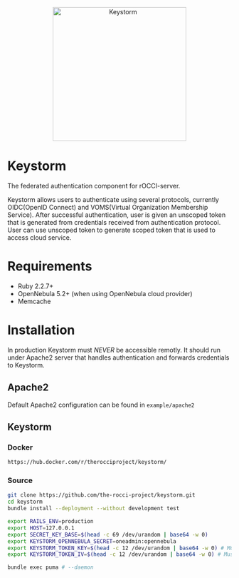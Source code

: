 <p align="center">
  <img alt="Keystorm" src="https://i.imgur.com/3k2nPim.png" width="300"/>
</p>

# Keystorm
The federated authentication component for rOCCI-server.

Keystorm allows users to authenticate using several protocols, currently
OIDC(OpenID Connect) and VOMS(Virtual Organization Membership Service). After
successful authentication, user is given an unscoped token that is generated
from credentials received from authentication protocol. User can use unscoped
token to generate scoped token that is used to access cloud service.

# Requirements
- Ruby 2.2.7+
- OpenNebula 5.2+ (when using OpenNebula cloud provider)
- Memcache

# Installation
In production Keystorm must *NEVER* be accessible remotly. It should run under
Apache2 server that handles authentication and forwards credentials to Keystorm.

## Apache2
Default Apache2 configuration can be found in `example/apache2`

## Keystorm
### Docker
```bash
https://hub.docker.com/r/therocciproject/keystorm/
```

### Source
```bash
git clone https://github.com/the-rocci-project/keystorm.git
cd keystorm
bundle install --deployment --without development test

export RAILS_ENV=production
export HOST=127.0.0.1
export SECRET_KEY_BASE=$(head -c 69 /dev/urandom | base64 -w 0)
export KEYSTORM_OPENNEBULA_SECRET=oneadmin:opennebula
export KEYSTORM_TOKEN_KEY=$(head -c 12 /dev/urandom | base64 -w 0) # Must be 16 chars
export KEYSTORM_TOKEN_IV=$(head -c 12 /dev/urandom | base64 -w 0) # Must be 16 chars

bundle exec puma # --daemon
```
